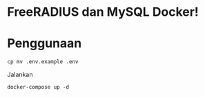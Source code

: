 # FreeRADIUS dan MySQL Docker!

# Penggunaan

```
cp mv .env.example .env 
```
Jalankan

```
docker-compose up -d

```

